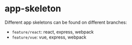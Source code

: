 # app-skeleton

Different app skeletons can be found on different branches:
- `feature/react`: react, express, webpack
- `feature/vue`: vue, express, webpack
